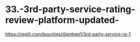 # 33.-3rd-party-service-rating-review-platform-updated-
https://replit.com/bounties/@entrep1/3rd-party-service-ra-1
